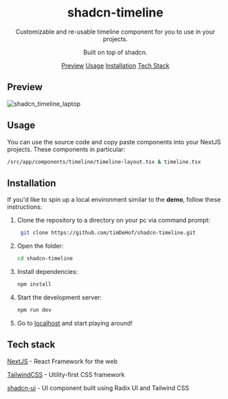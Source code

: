 <div align="center">
  
# shadcn-timeline

Customizable and re-usable timeline component for you to use in your projects.

Built on top of shadcn.  

<a href='#Preview'>Preview</a> <a href='#Usage'>Usage</a> <a href='#Installation'>Installation</a> <a href='#Tech Stack'>Tech Stack</a>
</div>

## Preview

![shadcn_timeline_laptop](https://github.com/timDeHof/shadcn-timeline/assets/2568193/a710af62-36b6-4ea8-b8ba-130f913561dd)

## Usage
You can use the source code and copy paste components into your NextJS projects.
These components in particular:

```bash
/src/app/components/timeline/timeline-layout.tsx & timeline.tsx
```

## Installation
If you'd like to spin up a local environment similar to the **demo**, follow these instructions:
  
1. Clone the repository to a directory on your pc via command prompt:
     ```bash
      git clone https://github.com/timDeHof/shadcn-timeline.git
     ```
2. Open the folder:
    ```bash
    cd shadcn-timeline
    ```
3. Install dependencies:
   ```bash
   npm install
   ```
4. Start the development server:
   ```bash
   npm run dev
   ```
5. Go to [localhost](http://localhost:3000) and start playing around!

## Tech stack
[NextJS](https://nextjs.org/) - React Framework for the web

[TailwindCSS](https://tailwindcss.com/) - Utility-first CSS framework

[shadcn-ui](https://ui.shadcn.com/) - UI component built using Radix UI and Tailwind CSS

